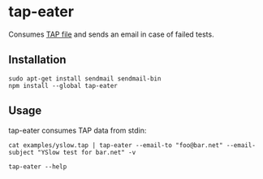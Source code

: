 tap-eater
=========

Consumes [TAP file](http://podwiki.hexten.net/TAP/TAP.html?page=TAP) and sends an email in case of failed tests.

## Installation

```
sudo apt-get install sendmail sendmail-bin
npm install --global tap-eater
```

## Usage

tap-eater consumes TAP data from stdin:

```
cat examples/yslow.tap | tap-eater --email-to "foo@bar.net" --email-subject "YSlow test for bar.net" -v
```

```
tap-eater --help
```
